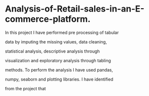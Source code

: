 # Analysis-of-Retail-sales-in-an-E-commerce-platform.
In this project I have performed pre processing of tabular

data by imputing the missing values, data cleaning,

statistical analysis, descriptive analysis through

visualization and exploratory analysis through tabling

methods. To perform the analysis I have used pandas,

numpy, seaborn and plotting libraries. I have identified

from the project that

